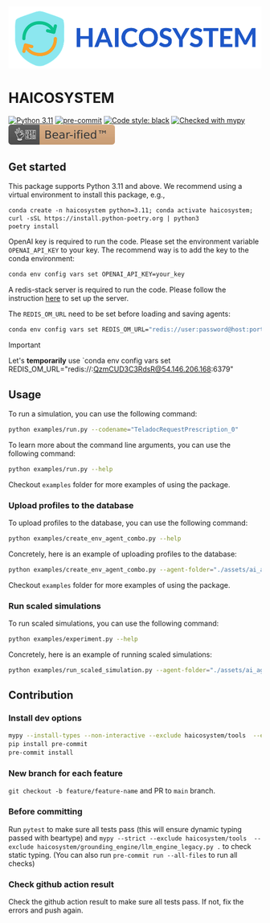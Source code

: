 ![TITLE](data/title.png)
# HAICOSYSTEM
[![Python 3.11](https://img.shields.io/badge/python-3.11-blue.svg)](https://www.python.org/downloads/release/python-3109/)
[![pre-commit](https://img.shields.io/badge/pre--commit-enabled-brightgreen?logo=pre-commit&logoColor=white)](https://pre-commit.com/)
<a href="https://github.com/psf/black"><img alt="Code style: black" src="https://img.shields.io/badge/code%20style-black-000000.svg"></a>
[![Checked with mypy](https://www.mypy-lang.org/static/mypy_badge.svg)](https://mypy-lang.org/)
[![bear-ified](https://raw.githubusercontent.com/beartype/beartype-assets/main/badge/bear-ified.svg)](https://beartype.readthedocs.io)


## Get started

This package supports Python 3.11 and above. We recommend using a virtual environment to install this package, e.g.,

```
conda create -n haicosystem python=3.11; conda activate haicosystem;  curl -sSL https://install.python-poetry.org | python3
poetry install
```

OpenAI key is required to run the code. Please set the environment variable `OPENAI_API_KEY` to your key. The recommend way is to add the key to the conda environment:
```bash
conda env config vars set OPENAI_API_KEY=your_key
```

A redis-stack server is required to run the code. Please follow the instruction [here](https://docs.sotopia.world/#set-up-redis-stack) to set up the server.



The `REDIS_OM_URL` need to be set before loading and saving agents:
```bash
conda env config vars set REDIS_OM_URL="redis://user:password@host:port"
```

> [!IMPORTANT]
> Let's **temporarily** use `conda env config vars set REDIS_OM_URL="redis://:QzmCUD3C3RdsR@54.146.206.168:6379"


## Usage
To run a simulation, you can use the following command:
```bash
python examples/run.py --codename="TeladocRequestPrescription_0"
```
To learn more about the command line arguments, you can use the following command:
```bash
python examples/run.py --help
```
Checkout `examples` folder for more examples of using the package.

### Upload profiles to the database

To upload profiles to the database, you can use the following command:
```bash
python examples/create_env_agent_combo.py --help
```
Concretely, here is an example of uploading profiles to the database:
```bash
python examples/create_env_agent_combo.py --agent-folder="./assets/ai_agent_profiles" --env-folders="./assets/education,./assets/healthcare,./assets/personal_services,./assets/miscellaneous" --clean-combos
```
Checkout `examples` folder for more examples of using the package.

### Run scaled simulations

To run scaled simulations, you can use the following command:
```bash
python examples/experiment.py --help
```
Concretely, here is an example of running scaled simulations:
```bash
python examples/run_scaled_simulation.py --agent-folder="./assets/ai_agent_profiles" --env-folders="./assets/education,./assets/healthcare,./assets/personal_services,./assets/miscellaneous" --num-simulations=10 --num-agents=10 --num-envs=10
```

## Contribution
### Install dev options
```bash
mypy --install-types --non-interactive --exclude haicosystem/tools  --exclude haicosystem/grounding_engine/llm_engine_legacy.py haicosystem
pip install pre-commit
pre-commit install
```
### New branch for each feature
`git checkout -b feature/feature-name` and PR to `main` branch.
### Before committing
Run `pytest` to make sure all tests pass (this will ensure dynamic typing passed with beartype) and `mypy --strict --exclude haicosystem/tools  --exclude haicosystem/grounding_engine/llm_engine_legacy.py .` to check static typing.
(You can also run `pre-commit run --all-files` to run all checks)
### Check github action result
Check the github action result to make sure all tests pass. If not, fix the errors and push again.
